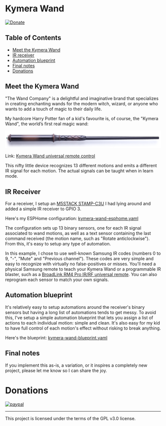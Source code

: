 # Kymera Wand

[![Donate](https://img.shields.io/badge/Donate-PayPal-green.svg)](https://www.paypal.com/biz/fund?id=4CZC3J57FXJVE)

## Table of Contents
- [Meet the Kymera Wand](#meet-the-kymera-wand)
- [IR receiver](#ir-receiver)
- [Automation blueprint](#automation-blueprint)
- [Final notes](#final-notes)
- [Donations](#donations)

## Meet the Kymera Wand

"The Wand Company" is a delightful and imaginative brand that specializes in creating enchanting wands for the modern witch, wizard, or anyone who wants to add a touch of magic to their daily life.

My hardcore Harry Potter fan of a kid's favourite is, of course, the "Kymera Wand", the world’s first real magic wand:

![Product image of Kymera Wand](./Kymera-Wand-horizontal.jpg)

Link: [Kymera Wand universal remote control](https://www.thewandcompany.com/kymera-wand/)

This nifty little device recognizes 13 different motions and emits a different IR signal for each motion. The actual signals can be taught when in learn mode.


## IR Receiver

For a receiver, I setup an [M5STACK STAMP-C3U](https://docs.m5stack.com/en/core/stamp_c3u) I had lying around and added a simple IR receiver to GPIO 3.

Here's my ESPHome configuration: [kymera-wand-esphome.yaml](./kymera-wand-esphome.yaml)

The configuration sets up 13 binary sensors, one for each IR signal associated to wand motions, as well as a text sensor containing the last command received (the motion name, such as "Rotate anticlockwise"). From this, it's easy to setup any type of automation.

In this example, I chose to use well-known Samsung IR codes (numbers 0 to 9, "-", "Mute" and "Previous channel"). These codes are very simple and easy to recognize with virtually no false-positives or misses. You'll need a physical Samsung remote to teach your Kymera Wand or a programmable IR blaster, such as a [BroadLink RM4 Pro IR/RF universal remote](https://www.ibroadlink.com/productinfo/762672.html). You can also reprogram each sensor to match your own signals.


## Automation blueprint

It's relatively easy to setup automations around the receiver's binary sensors but having a long list of automations tends to get messy. To avoid this, I've setup a simple automation blueprint that lets you assign a list of actions to each individual motion: simple and clean. It's also easy for my kid to have full control of each motion's effect without risking to break anything.

Here's the blueprint: [kymera-wand-blueprint.yaml](./kymera-wand-blueprint.yaml)


## Final notes

If you implement this as-is, a variation, or it inspires a completely new project, please let me know so I can share the joy.

# Donations

[![paypal](https://www.paypalobjects.com/en_US/i/btn/btn_donateCC_LG.gif)](https://www.paypal.com/biz/fund?id=4CZC3J57FXJVE)

---

This project is licensed under the terms of the GPL v3.0 license.
